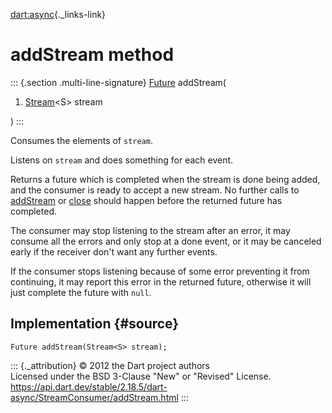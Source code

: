 [dart:async](../../dart-async/dart-async-library){._links-link}

addStream method
================

::: {.section .multi-line-signature}
[Future](../future-class) addStream(

1.  [Stream](../stream-class)\<S\> stream

)
:::

Consumes the elements of `stream`.

Listens on `stream` and does something for each event.

Returns a future which is completed when the stream is done being added,
and the consumer is ready to accept a new stream. No further calls to
[addStream](addstream) or [close](close) should happen before the
returned future has completed.

The consumer may stop listening to the stream after an error, it may
consume all the errors and only stop at a done event, or it may be
canceled early if the receiver don\'t want any further events.

If the consumer stops listening because of some error preventing it from
continuing, it may report this error in the returned future, otherwise
it will just complete the future with `null`.

Implementation {#source}
--------------

``` {.language-dart data-language="dart"}
Future addStream(Stream<S> stream);
```

::: {._attribution}
© 2012 the Dart project authors\
Licensed under the BSD 3-Clause \"New\" or \"Revised\" License.\
<https://api.dart.dev/stable/2.18.5/dart-async/StreamConsumer/addStream.html>
:::
